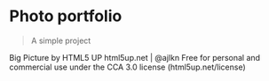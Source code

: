 # Photo portfolio

> A simple project

Big Picture by HTML5 UP
html5up.net | @ajlkn
Free for personal and commercial use under the CCA 3.0 license (html5up.net/license)
